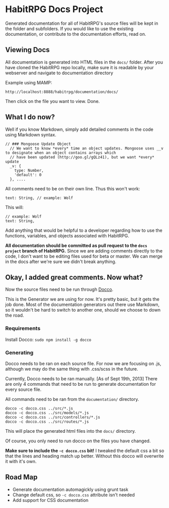 # HabitRPG Docs Project

Generated documentation for all of HabitRPG's source files will be kept in the folder and subfolders. If you would like to use the existing documentation, or contribute to the documentation efforts, read on.

## Viewing Docs

All documentation is generated into HTML files in the `docs/` folder. After you have cloned the HabitRPG repo locally, make sure it is readable by your webserver and navigate to documentation directory

Example using MAMP:
````
http://localhost:8888/habitrpg/documentation/docs/
````

Then click on the file you want to view. Done.

## What I do now?

Well if you know Markdown, simply add detailed comments in the code using Markdown syntax. 

````
// ### Mongoose Update Object
  // We want to know *every* time an object updates. Mongoose uses __v to designate when an object contains arrays which
  // have been updated (http://goo.gl/gQLz41), but we want *every* update
  _v: {
    type: Number,
    'default': 0
  }, ....
````

All comments need to be on their own line. Thus this won't work:

`text: String, // example: Wolf `

This will:

````
// example: Wolf
text: String,
````

Add anything that would be helpful to a developer regarding how to use the functions, variables, and objects associated with HabitRPG.

**All documentation should be committed as pull request to the `docs project` branch of HabitRPG.** Since we are adding comments directly to the code, I don't want to be editing files used for beta or master. We can merge in the docs after we're sure we didn't break anything. 

## Okay, I added great comments. Now what?

Now the source files need to be run through [Docco](http://jashkenas.github.io/docco/).

This is the Generator we are using for now. It's pretty basic, but it gets the job done. Most of the documentation generators out there use Markdown, so it wouldn't be hard to switch to another one, should we choose to down the road.

### Requirements

Install Docco: `sudo npm install -g docco`

### Generating

Docco needs to be ran on each source file. For now we are focusing on .js, although we may do the same thing with .css/scss in the future. 

Currently, Docco needs to be ran manually. [As of Sept 19th, 2013] There are only 4 commands that need to be run to generate documentation for every source file.

All commands need to be ran from the `documentation/` directory. 
````
docco -c docco.css ../src/*.js
docco -c docco.css ../src/models/*.js
docco -c docco.css ../src/controllers/*.js
docco -c docco.css ../src/routes/*.js
````
This will place the generated html files into the `docs/` directory.

Of course, you only need to run docco on the files you have changed.

**Make sure to include the `-c docco.css` bit!** I tweaked the default css a bit so that the lines and heading match up better. Without this docco will overwrite it with it's own. 

## Road Map

- Generate documentation automagickly using grunt task
- Change default css, so `-c docco.css` attribute isn't needed
- Add support for CSS documentation